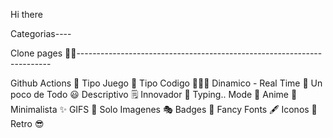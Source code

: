 Hi there 

Categorias----

Clone pages 📒📒-----------------------------------------------------------------------

Github Actions 🤖
Tipo Juego 🚀
Tipo Codigo 👨🏽‍💻
Dinamico - Real Time 💫
Un poco de Todo 😃
Descriptivo 🗒
Innovador 🤗
Typing.. Mode 🎰
Anime 👾
Minimalista ✨
GIFS 👻
Solo Imagenes 🎭
Badges 🎫
Fancy Fonts 🖋
Iconos 🎯
Retro 😎
